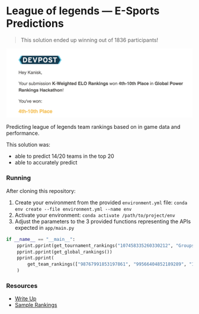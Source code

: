 # League of legends — E-Sports Predictions

> This solution ended up winning out of 1836 participants!

![](https://raw.githubusercontent.com/chakrakan/lol-esports-predictions/main/analysis/doc-assets/winner_2.png)

Predicting league of legends team rankings based on in game data and performance.

This solution was:
- able to predict 14/20 teams in the top 20
- able to accurately predict 

### Running

After cloning this repository:

1. Create your environment from the provided `environment.yml` file: `conda env create --file environment.yml --name env`
2. Activate your environment: `conda activate /path/to/project/env`
3. Adjust the parameters to the 3 provided functions representing the APIs expected in `app/main.py`

```python
if __name__ == "__main__":
    pprint.pprint(get_tournament_rankings("107458335260330212", "Groups"))
    pprint.pprint(get_global_rankings())
    pprint.pprint(
        get_team_rankings(["98767991853197861", "99566404852189289", "106972778172351142", "98767991877340524"])
    )
```

### Resources

- [Write Up](https://github.com/chakrakan/lol-esports-predictions/blob/main/write-up.md)
- [Sample Rankings](https://github.com/chakrakan/lol-esports-predictions/blob/main/rankings.md)
